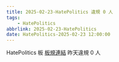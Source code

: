 ```yaml
---
title: 2025-02-23-HatePolitics 違規 0 人
tags:
    - HatePolitics
abbrlink: 2025-02-23-HatePolitics
date: HatePolitics-2025-02-23 12:00:00
---
```

HatePolitics 板 [板規連結](https://www.ptt.cc/bbs/HatePolitics/M.1617115262.A.D60.html)
昨天違規 0 人
